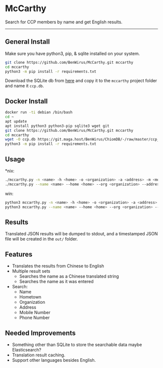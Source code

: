 # McCarthy

Search for CCP members by name and get English results.

---

## General Install

Make sure you have python3, pip, & sqlite installed on your system.

```bash
git clone https://github.com/BenWirus/McCarthy.git mccarthy
cd mccarthy
python3 -m pip install -r requirements.txt
```

Download the SQLite db
from [here](https://git.maga.host/BenWirus/ChiomDB/-/raw/master/ccp_zh.db) and
copy it to the `mccarthy` project folder and name it `ccp.db`.

## Docker Install

```bash
docker run -ti debian /bin/bash
cd ~
apt update
apt install python3 python3-pip sqlite3 wget git
git clone https://github.com/BenWirus/McCarthy.git mccarthy
cd mccarthy
wget -O ccp.db https://git.maga.host/BenWirus/ChiomDB/-/raw/master/ccp_zh.db
python3 -m pip install -r requirements.txt
```

## Usage

*nix:

```bash
./mccarthy.py -n <name> -h <home> -o <organization> -a <address> -m <mobile_phone_number> -p <phone_number>
./mccarthy.py --name <name> --home <home> --org <organization> --address <address> --mobile <mobile_phone_number> --phone <phone_number>
```

win:

```bash
python3 mccarthy.py -n <name> -h <home> -o <organization> -a <address> -m <mobile_phone_number> -p <phone_number>
python3 mccarthy.py --name <name> --home <home> --org <organization> --address <address> --mobile <mobile_phone_number> --phone <phone_number>
```

## Results

Translated JSON results will be dumped to stdout, and a timestamped JSON file will be created in the `out/` folder.

## Features

* Translates the results from Chinese to English
* Multiple result sets
    * Searches the name as a Chinese translated string
    * Searches the name as it was entered
* Search:
    * Name
    * Hometown
    * Organization
    * Address
    * Mobile Number
    * Phone Number

## Needed Improvements

* Something other than SQLite to store the searchable data maybe Elasticsearch?
* Translation result caching.
* Support other languages besides English.
